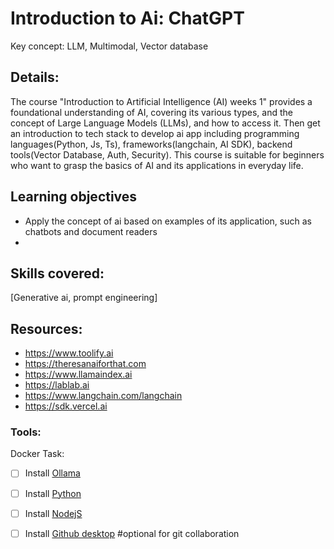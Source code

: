 # Introduction to Ai: ChatGPT
Key concept: LLM, Multimodal, Vector database

## Details:
The course "Introduction to Artificial Intelligence (AI) weeks 1" provides a foundational understanding of AI, covering its various types, and the concept of Large Language Models (LLMs), and how to access it. Then get an introduction to tech stack to develop ai app including programming languages(Python, Js, Ts), frameworks(langchain, AI SDK), backend tools(Vector Database, Auth, Security). This course is suitable for beginners who want to grasp the basics of AI and its applications in everyday life.

## Learning objectives
- Apply the concept of ai based on examples of its application, such as chatbots and document readers 
- 
## Skills covered:
[Generative ai, prompt engineering]

## Resources:
- https://www.toolify.ai
- https://theresanaiforthat.com
- https://www.llamaindex.ai
- https://lablab.ai
- https://www.langchain.com/langchain
- https://sdk.vercel.ai

### Tools:
Docker
Task:
- [ ] Install [Ollama](https://ollama.com/download)
- [ ] Install [Python](https://www.python.org/downloads/)
- [ ] Install [NodejS](https://nodejs.org/en/download/prebuilt-installer)

- [ ] Install [Github desktop](https://desktop.github.com/download/) #optional for git collaboration